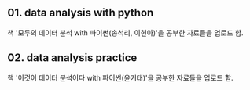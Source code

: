 ## 01. data analysis with python
책 '모두의 데이터 분석 with 파이썬(송석리, 이현아)'을 공부한 자료들을 업로드 함.

## 02. data analysis practice
책 '이것이 데이터 분석이다 with 파이썬(윤기태)'을 공부한 자료들을 업로드 함.
